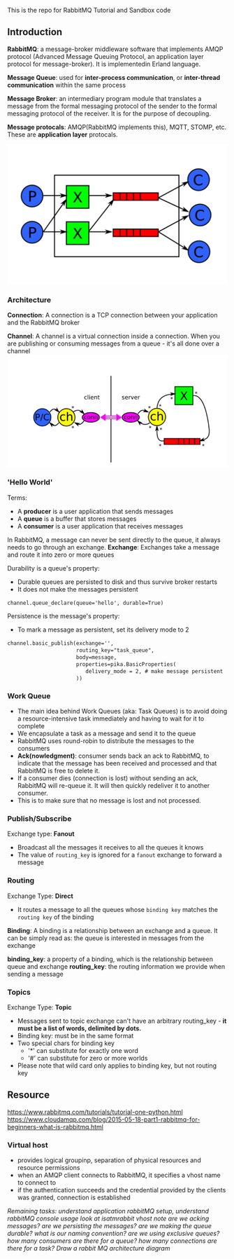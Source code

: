 This is the repo for RabbitMQ Tutorial and Sandbox code

## Introduction
__RabbitMQ__: a message-broker middleware software that implements AMQP protocol (Advanced Message Queuing Protocol, an application layer protocol for message-broker). It is implementedin Erland language.

__Message Queue__: used for __inter-process communication__, or __inter-thread communication__ within the same process

__Message Broker__: an intermediary program module that translates a message from the formal messaging protocol of the sender to the formal messaging protocol of the receiver. It is for the purpose of decoupling.

__Message protocals__: AMQP(RabbitMQ implements this), MQTT, STOMP, etc. These are __application layer__ protocals.

![alt text](https://github.com/ayaohsu/RabbitMQ-Learning/blob/master/bin/AMQP-diagram.png)

### Architecture
__Connection__: A connection is a TCP connection between your application and the RabbitMQ broker

__Channel__: A channel is a virtual connection inside a connection. When you are publishing or consuming messages from a queue - it's all done over a channel
![alt text](https://github.com/ayaohsu/RabbitMQ-Learning/blob/master/bin/AMQP-architecture.jpg)

### 'Hello World'
Terms:
- A __producer__ is a user application that sends messages
- A __queue__ is a buffer that stores messages
- A __consumer__ is a user application that receives messages

In RabbitMQ, a message can never be sent directly to the queue, it always needs to go through an exchange.
__Exchange__: Exchanges take a message and route it into zero or more queues

Durability is a queue's property:
  - Durable queues are persisted to disk and thus survive broker restarts
  - It does not make the messages persistent
```
channel.queue_declare(queue='hello', durable=True)
```

Persistence is the message's property:
  - To mark a message as persistent, set its delivery mode to 2
```
channel.basic_publish(exchange='',
                      routing_key="task_queue",
                      body=message,
                      properties=pika.BasicProperties(
                         delivery_mode = 2, # make message persistent
                      ))
```

### Work Queue
- The main idea behind Work Queues (aka: Task Queues) is to avoid doing a resource-intensive task immediately and having to wait for it to complete
- We encapsulate a task as a message and send it to the queue
- RabbitMQ uses round-robin to distribute the messages to the consumers
- __Ack(nowledgment)__: consumer sends back an ack to RabbitMQ, to indicate that the message has been received and processed and that RabbitMQ is free to delete it.
- If a consumer dies (connection is lost) without sending an ack, RabbitMQ will re-queue it. It will then quickly redeliver it to another consumer.
- This is to make sure that no message is lost and not processed.

### Publish/Subscribe
Exchange type: __Fanout__
  - Broadcast all the messages it receives to all the queues it knows
  - The value of `routing_key` is ignored for a `fanout` exchange to forward a message

### Routing
Exchange Type: __Direct__
- It routes a message to all the queues whose `binding key` matches the `routing key` of the binding

__Binding__: A binding is a relationship between an exchange and a queue. It can be simply read as: the queue is interested in messages from the exchange

__binding_key__: a property of a binding, which is the relationship between queue and exchange 
__routing_key__: the routing information we provide when sending a message

### Topics
Exchange Type: __Topic__
- Messages sent to topic exchange can't have an arbitrary routing_key - __it must be a list of words, delimited by dots.__
- Binding key: must be in the same format
- Two special chars for binding key
  - '*' can substitute for exactly one word
  - '#' can substitute for zero or more worlds
- Please note that wild card only applies to binding key, but not routing key

## Resource
https://www.rabbitmq.com/tutorials/tutorial-one-python.html
https://www.cloudamqp.com/blog/2015-05-18-part1-rabbitmq-for-beginners-what-is-rabbitmq.html

### Virtual host
- provides logical groupinp, separation of physical resources and resource permissions
- when an AMQP client connects to RabbitMQ, it specifies a vhost name to connect to
- if the authentication succeeds and the credential provided by the clients was granted, connection is established

_Remaining tasks: understand application rabbitMQ setup, understand rabbitMQ console usage
look at isatmrabbit
vhost note
are we acking messages?
are we persisting the messages?
are we making the queue durable?
what is our naming convention?
are we using exclusive queues?
how many consumers are there for a queue?
how many connections are there for a task?
Draw a rabbit MQ architecture diagram_

